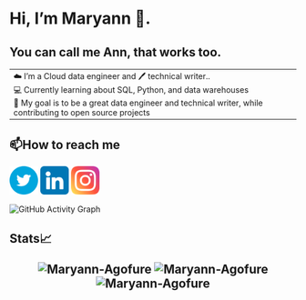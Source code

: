 # Hi, I’m Maryann 👀. 
## You can call me Ann, that works too.
<table>
<tr>
  <td valign="center">
    ☁️ I’m a Cloud data engineer and 🖊️ technical writer..<br />💻 Currently learning about SQL, Python, and data warehouses<br />  🎯 My goal is to be a great data engineer and technical writer, while contributing to open source projects <br />  
<td >
 </table>
  
## 📫How to reach me

  <a href="https://twitter.com/Mary_Annie__"><img src="./twitter.png" width="50" alt="Twitter"/></a>
  <a href="https://www.linkedin.com/in/agofure-maryann-67b144164/"><img src="./linkedin.png" width="50" alt="LinkedIn"/></a>
  <a href="https://www.instagram.com/mayrheeann_/"><img src="./instagram.png" width="50" alt="Instagram"/></a>
  
  ![GitHub Activity Graph](https://activity-graph.herokuapp.com/graph?username=Maryann-Agofure&theme=dracula&hide_border=true)
  ## Stats📈 <p align="center"> <img width="40%" src="https://github-readme-stats.vercel.app/api/top-langs?username=Maryann-Agofure&show_icons=true&theme=dracula&title_color=ff8000&text_color=ffffff&bg_color=6a6a6a&locale=en&layout=compact&hide_border=true" alt="Maryann-Agofure" />  <img width="48%" src="https://github-readme-stats.vercel.app/api?username=Maryann-Agofure&show_icons=true&theme=dracula&title_color=ff8000&text_color=ffffff&bg_color=6a6a6a&locale=en&hide_border=true" alt="Maryann-Agofure" /> <img width="48%" src="https://github-readme-streak-stats.herokuapp.com/?user=Maryann-Agofure&theme=highcontrast&hide_border=true" alt="Maryann-Agofure" /> </p>


<!---
Maryann-Agofure/Maryann-Agofure is a ✨ special ✨ repository because its `README.md` (this file) appears on your GitHub profile.
You can click the Preview link to take a look at your changes.
<a href="https://www.flaticon.com/free-icons/linkedin" title="linkedin icons">Linkedin icons created by riajulislam - Flaticon</a>
<a href="https://www.flaticon.com/free-icons/instagram" title="instagram icons">Instagram icons created by Pixel perfect - Flaticon</a>
<a href="https://www.flaticon.com/free-icons/social" title="social icons">Social icons created by riajulislam - Flaticon</a>
--->
